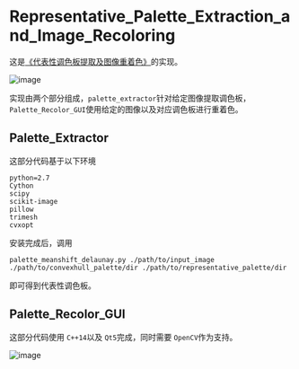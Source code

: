 # Representative_Palette_Extraction_and_Image_Recoloring

这是[《代表性调色板提取及图像重着色》](https://www.jcad.cn/cn/article/doi/10.3724/SP.J.1089.2023.19430)的实现。

![image](https://github.com/XiaZixun/Representative_Palette_Extraction_and_Image_Recoloring/assets/116243141/3b1619b5-5114-4d1d-bbca-a2fbd5590710)


实现由两个部分组成，`palette_extractor`针对给定图像提取调色板，`Palette_Recolor_GUI`使用给定的图像以及对应调色板进行重着色。

## Palette_Extractor

这部分代码基于以下环境

```
python=2.7
Cython
scipy
scikit-image
pillow
trimesh
cvxopt
```

安装完成后，调用

`palette_meanshift_delaunay.py ./path/to/input_image ./path/to/convexhull_palette/dir ./path/to/representative_palette/dir`

即可得到代表性调色板。

## Palette_Recolor_GUI

这部分代码使用 `C++14`以及 `Qt5`完成，同时需要 `OpenCV`作为支持。

![image](https://github.com/XiaZixun/Representative_Palette_Extraction_and_Image_Recoloring/assets/116243141/8200c4f8-a415-4c45-b09b-b5ef65d23a36)
